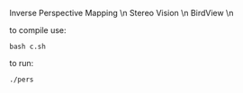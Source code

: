 Inverse Perspective Mapping \n 
Stereo Vision \n 
BirdView \n

to compile use:
```
bash c.sh
```
to run:
```
./pers
```
